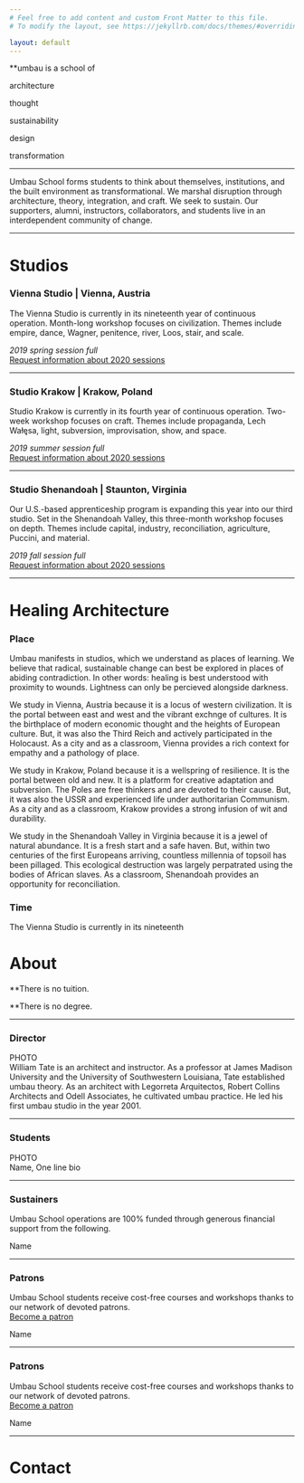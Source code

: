 ```yaml
---
# Feel free to add content and custom Front Matter to this file.
# To modify the layout, see https://jekyllrb.com/docs/themes/#overriding-theme-defaults

layout: default
---
```

**umbau is a school of  

architecture   

thought  

sustainability  

design  

transformation   
  
  
  
    
***    
    
Umbau School forms students to think about themselves, institutions, and the built environment as transformational. We marshal disruption through architecture, theory, integration, and craft. We seek to sustain. Our supporters, alumni, instructors, collaborators, and students live in an interdependent community of change.
   
    
  
  
*** 
 
# Studios

### Vienna Studio |  Vienna, Austria
The Vienna Studio is currently in its nineteenth year of continuous operation. Month-long workshop focuses on civilization. Themes include empire, dance, Wagner, penitence, river, Loos, stair, and scale.
   
_2019 spring session full_   
[Request information about 2020 sessions](#)
   
***   
   
### Studio Krakow |  Krakow, Poland
Studio Krakow is currently in its fourth year of continuous operation. Two-week workshop focuses on craft. Themes include propaganda, Lech Wałęsa, light, subversion, improvisation, show, and space.
  
_2019 summer session full_   
[Request information about 2020 sessions](#)
    
***    
    
### Studio Shenandoah |  Staunton, Virginia
Our U.S.-based apprenticeship program is expanding this year into our third studio. Set in the Shenandoah Valley, this three-month workshop focuses on depth. Themes include capital, industry, reconciliation, agriculture, Puccini, and material.
    
_2019 fall session full_   
[Request information about 2020 sessions](#)
    
     
     
     
***     
    
# Healing Architecture
        
      
### Place
Umbau manifests in studios, which we understand as places of learning. We believe that radical, sustainable change can best be explored in places of abiding contradiction. In other words: healing is best understood with proximity to wounds. Lightness can only be percieved alongside darkness.  

We study in Vienna, Austria because it is a locus of western civilization. It is the portal between east and west and the vibrant exchnge of cultures. It is the birthplace of modern economic thought and the heights of European culture. But, it was also the Third Reich and actively participated in the Holocaust. As a city and as a classroom, Vienna provides a rich context for empathy and a pathology of place.  
  
We study in Krakow, Poland because it is a wellspring of resilience. It is the portal between old and new. It is a platform for creative adaptation and subversion. The Poles are free thinkers and are devoted to their cause. But, it was also the USSR and experienced life under authoritarian Communism. As a city and as a classroom, Krakow provides a strong infusion of wit and durability.  

We study in the Shenandoah Valley in Virginia because it is a jewel of natural abundance. It is a fresh start and a safe haven. But, within two centuries of the first Europeans arriving, countless millennia of topsoil has been pillaged. This ecological destruction was largely perpatrated using the bodies of African slaves. As a classroom, Shenandoah provides an opportunity for reconciliation.


    
### Time
The Vienna Studio is currently in its nineteenth    
# About

**There is no tuition.

**There is no degree.
   
   
***
    
### Director
PHOTO   
William Tate is an architect and instructor. As a professor at James Madison University and the University of Southwestern Louisiana, Tate established umbau theory. As an architect with Legorreta Arquitectos, Robert Collins Architects and Odell Associates, he cultivated umbau practice. He led his first umbau studio in the year 2001.

***  
   
### Students
PHOTO   
Name, One line bio

***
   
### Sustainers
Umbau School operations are 100% funded through generous financial support from the following.

Name

***   
   
### Patrons
Umbau School students receive cost-free courses and workshops thanks to our network of devoted patrons.  
[Become a patron](#)

Name

***   
   
### Patrons
Umbau School students receive cost-free courses and workshops thanks to our network of devoted patrons.  
[Become a patron](#)

Name

***   
   
# Contact
